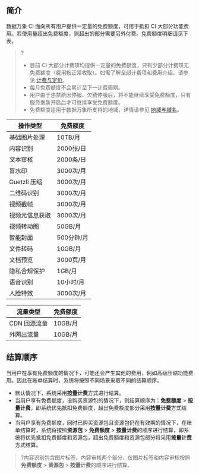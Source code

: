 ## 简介
数据万象 CI 面向所有用户提供一定量的免费额度，可用于抵扣 CI 大部分功能费用。若使用量超出免费额度，则超出的部分需要另外付费。免费额度明细请见下表。

>?
>- 目前 CI 大部分计费项均提供一定量的免费额度，只有少部分计费项无免费额度（费用按正常收取）。如需了解全部计费项和费用介绍，请参见 [计费与定价](https://cloud.tencent.com/document/product/460/6970)。
>- 每月免费额度不会累计至下一计费周期。
>- 用户由于违禁原因停服、欠费停服后，将不能继续享受免费额度，只有服务重新开启后才可继续享受免费额度。
>- 免费额度适用于数据万象所支持的地域，详情请参见 [地域与域名](https://cloud.tencent.com/document/product/460/31066)。


| 操作类型    | 免费额度    |
| ----------- | ----------- |
| 基础图片处理    | 10TB/月   |
| 内容识别    | 2000张/日 |
|  文本审核   |  2000条/日 |
| 盲水印      | 3000次/月 |
| Guetzli 压缩 | 3000次/月 |
| 二维码识别   |  3000次/月 |
| 视频截帧       | 3000次/月 |
| 视频元信息获取 | 3000次/月 |
| 视频转动图     | 50GB/月   |
| 智能封面      |  500分钟/月  |
| 文件转码   |    10GB/月   |
|文档预览      |  3000页/月  |
|  隐私合规保护      |     1GB/月  |
|语音识别	    |   10小时/月   |
|  人脸特效  | 3000次/月   |

|流量类型 |  免费额度|
|---|----|
|CDN 回源流量|10GB/月|
|外网出流量|10GB/月|


## 结算顺序

当用户在享有免费额度的情况下，可能还会产生其他的费用，例如高级压缩功能费用。因此在账单结算时，系统将按照不同场景采取不同的结算顺序。

- 默认情况下，系统采用**按量计费**方式进行结算。
- 当用户享有免费额度，没购买资源包的情况下，则结算顺序为：**免费额度** > **按量计费**，即系统优先抵扣免费额度，超出免费额度部分采用**按量计费**方式结算。
-  当用户享有免费额度，同时已购买资源包且资源包仍在有效期的情况下，在账单结算时，系统将按照**资源包** > **免费额度** > **按量计费**的顺序进行结算，即系统将优先抵扣免费额度和资源包，超出免费额度和资源包部分将采用**按量计费**方式结算。
 >?内容识别包含图片标签、内容审核两个部分，仅图片标签和内容审核按照**免费额度** > **资源包** > **按量计费**的顺序进行结算。



